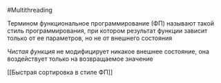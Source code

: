 #Multithreading

Термином функциональное программирование (ФП) называют такой стиль программирования, при котором результат функции зависит только от ее параметров, но не от внешнего состояния

*Чистая функция* не модифицирует никакое внешнее состояние, она воздействует только на возвращаемое значение

[[Быстрая сортировка в стиле ФП]]
